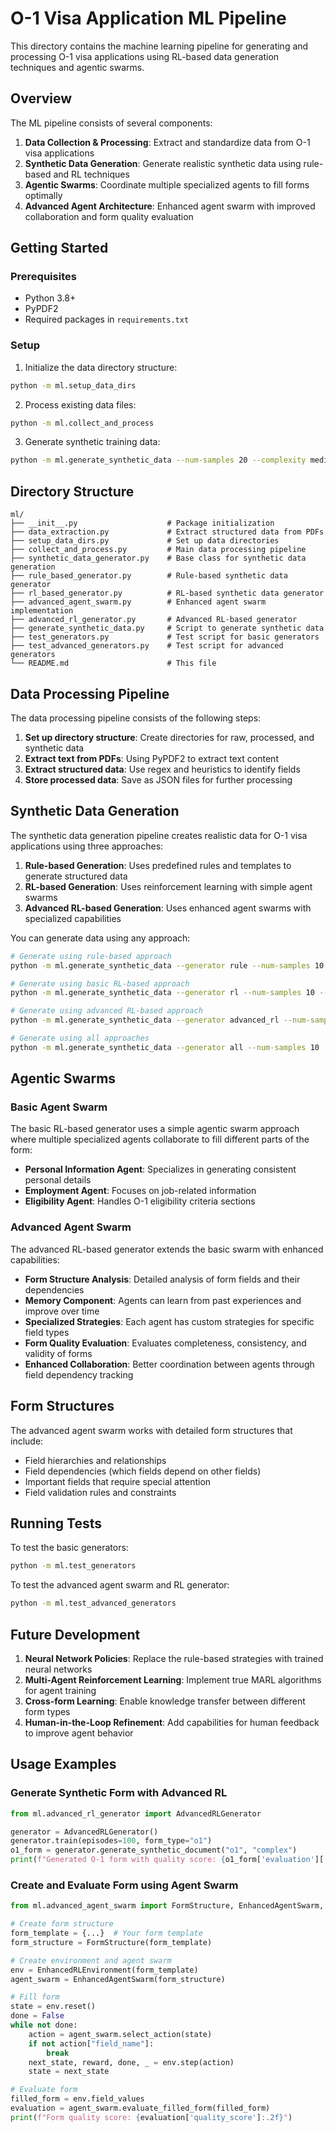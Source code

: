 # O-1 Visa Application ML Pipeline

This directory contains the machine learning pipeline for generating and processing O-1 visa applications using RL-based data generation techniques and agentic swarms.

## Overview

The ML pipeline consists of several components:

1. **Data Collection & Processing**: Extract and standardize data from O-1 visa applications
2. **Synthetic Data Generation**: Generate realistic synthetic data using rule-based and RL techniques
3. **Agentic Swarms**: Coordinate multiple specialized agents to fill forms optimally
4. **Advanced Agent Architecture**: Enhanced agent swarm with improved collaboration and form quality evaluation

## Getting Started

### Prerequisites

- Python 3.8+
- PyPDF2
- Required packages in `requirements.txt`

### Setup

1. Initialize the data directory structure:

```bash
python -m ml.setup_data_dirs
```

2. Process existing data files:

```bash
python -m ml.collect_and_process
```

3. Generate synthetic training data:

```bash
python -m ml.generate_synthetic_data --num-samples 20 --complexity medium
```

## Directory Structure

```
ml/
├── __init__.py                    # Package initialization
├── data_extraction.py             # Extract structured data from PDFs
├── setup_data_dirs.py             # Set up data directories
├── collect_and_process.py         # Main data processing pipeline
├── synthetic_data_generator.py    # Base class for synthetic data generation
├── rule_based_generator.py        # Rule-based synthetic data generator
├── rl_based_generator.py          # RL-based synthetic data generator
├── advanced_agent_swarm.py        # Enhanced agent swarm implementation
├── advanced_rl_generator.py       # Advanced RL-based generator
├── generate_synthetic_data.py     # Script to generate synthetic data
├── test_generators.py             # Test script for basic generators
├── test_advanced_generators.py    # Test script for advanced generators
└── README.md                      # This file
```

## Data Processing Pipeline

The data processing pipeline consists of the following steps:

1. **Set up directory structure**: Create directories for raw, processed, and synthetic data
2. **Extract text from PDFs**: Using PyPDF2 to extract text content
3. **Extract structured data**: Use regex and heuristics to identify fields
4. **Store processed data**: Save as JSON files for further processing

## Synthetic Data Generation

The synthetic data generation pipeline creates realistic data for O-1 visa applications using three approaches:

1. **Rule-based Generation**: Uses predefined rules and templates to generate structured data
2. **RL-based Generation**: Uses reinforcement learning with simple agent swarms
3. **Advanced RL-based Generation**: Uses enhanced agent swarms with specialized capabilities

You can generate data using any approach:

```bash
# Generate using rule-based approach
python -m ml.generate_synthetic_data --generator rule --num-samples 10

# Generate using basic RL-based approach
python -m ml.generate_synthetic_data --generator rl --num-samples 10 --train-episodes 100

# Generate using advanced RL-based approach
python -m ml.generate_synthetic_data --generator advanced_rl --num-samples 10 --train-episodes 100

# Generate using all approaches
python -m ml.generate_synthetic_data --generator all --num-samples 10
```

## Agentic Swarms

### Basic Agent Swarm

The basic RL-based generator uses a simple agentic swarm approach where multiple specialized agents collaborate to fill different parts of the form:

- **Personal Information Agent**: Specializes in generating consistent personal details
- **Employment Agent**: Focuses on job-related information
- **Eligibility Agent**: Handles O-1 eligibility criteria sections

### Advanced Agent Swarm

The advanced RL-based generator extends the basic swarm with enhanced capabilities:

- **Form Structure Analysis**: Detailed analysis of form fields and their dependencies
- **Memory Component**: Agents can learn from past experiences and improve over time
- **Specialized Strategies**: Each agent has custom strategies for specific field types
- **Form Quality Evaluation**: Evaluates completeness, consistency, and validity of forms
- **Enhanced Collaboration**: Better coordination between agents through field dependency tracking

## Form Structures

The advanced agent swarm works with detailed form structures that include:

- Field hierarchies and relationships
- Field dependencies (which fields depend on other fields)
- Important fields that require special attention
- Field validation rules and constraints

## Running Tests

To test the basic generators:

```bash
python -m ml.test_generators
```

To test the advanced agent swarm and RL generator:

```bash
python -m ml.test_advanced_generators
```

## Future Development

1. **Neural Network Policies**: Replace the rule-based strategies with trained neural networks
2. **Multi-Agent Reinforcement Learning**: Implement true MARL algorithms for agent training
3. **Cross-form Learning**: Enable knowledge transfer between different form types
4. **Human-in-the-Loop Refinement**: Add capabilities for human feedback to improve agent behavior

## Usage Examples

### Generate Synthetic Form with Advanced RL

```python
from ml.advanced_rl_generator import AdvancedRLGenerator

generator = AdvancedRLGenerator()
generator.train(episodes=100, form_type="o1")
o1_form = generator.generate_synthetic_document("o1", "complex")
print(f"Generated O-1 form with quality score: {o1_form['evaluation']['quality_score']:.2f}")
```

### Create and Evaluate Form using Agent Swarm

```python
from ml.advanced_agent_swarm import FormStructure, EnhancedAgentSwarm, EnhancedRLEnvironment

# Create form structure
form_template = {...}  # Your form template
form_structure = FormStructure(form_template)

# Create environment and agent swarm
env = EnhancedRLEnvironment(form_template)
agent_swarm = EnhancedAgentSwarm(form_structure)

# Fill form
state = env.reset()
done = False
while not done:
    action = agent_swarm.select_action(state)
    if not action["field_name"]:
        break
    next_state, reward, done, _ = env.step(action)
    state = next_state

# Evaluate form
filled_form = env.field_values
evaluation = agent_swarm.evaluate_filled_form(filled_form)
print(f"Form quality score: {evaluation['quality_score']:.2f}")
``` 